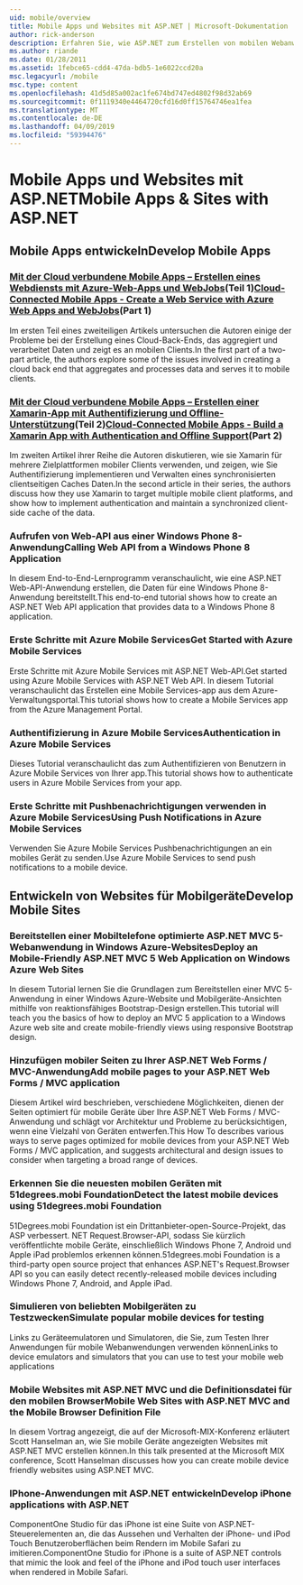 ```yaml
---
uid: mobile/overview
title: Mobile Apps und Websites mit ASP.NET | Microsoft-Dokumentation
author: rick-anderson
description: Erfahren Sie, wie ASP.NET zum Erstellen von mobilen Webanwendungen erleichtert
ms.author: riande
ms.date: 01/28/2011
ms.assetid: 1febce65-cdd4-47da-bdb5-1e6022ccd20a
msc.legacyurl: /mobile
msc.type: content
ms.openlocfilehash: 41d5d85a002ac1fe674bd747ed4802f98d32ab69
ms.sourcegitcommit: 0f1119340e4464720cfd16d0ff15764746ea1fea
ms.translationtype: MT
ms.contentlocale: de-DE
ms.lasthandoff: 04/09/2019
ms.locfileid: "59394476"
---
```

# <a name="mobile-apps--sites-with-aspnet"></a><span data-ttu-id="69b3a-103">Mobile Apps und Websites mit ASP.NET</span><span class="sxs-lookup"><span data-stu-id="69b3a-103">Mobile Apps & Sites with ASP.NET</span></span>

## <a name="develop-mobile-apps"></a><span data-ttu-id="69b3a-104">Mobile Apps entwickeln</span><span class="sxs-lookup"><span data-stu-id="69b3a-104">Develop Mobile Apps</span></span>


### <a name="cloud-connected-mobile-apps---create-a-web-service-with-azure-web-apps-and-webjobshttpsmsdnmicrosoftcommagazinemt185572part-1"></a><span data-ttu-id="69b3a-105">[Mit der Cloud verbundene Mobile Apps – Erstellen eines Webdiensts mit Azure-Web-Apps und WebJobs](https://msdn.microsoft.com/magazine/mt185572)(Teil 1)</span><span class="sxs-lookup"><span data-stu-id="69b3a-105">[Cloud-Connected Mobile Apps - Create a Web Service with Azure Web Apps and WebJobs](https://msdn.microsoft.com/magazine/mt185572)(Part 1)</span></span>

<span data-ttu-id="69b3a-106">Im ersten Teil eines zweiteiligen Artikels untersuchen die Autoren einige der Probleme bei der Erstellung eines Cloud-Back-Ends, das aggregiert und verarbeitet Daten und zeigt es an mobilen Clients.</span><span class="sxs-lookup"><span data-stu-id="69b3a-106">In the first part of a two-part article, the authors explore some of the issues involved in creating a cloud back end that aggregates and processes data and serves it to mobile clients.</span></span>


### <a name="cloud-connected-mobile-apps---build-a-xamarin-app-with-authentication-and-offline-supporthttpsmsdnmicrosoftcommagazinemt422581aspxpart-2"></a><span data-ttu-id="69b3a-107">[Mit der Cloud verbundene Mobile Apps – Erstellen einer Xamarin-App mit Authentifizierung und Offline-Unterstützung](https://msdn.microsoft.com/magazine/mt422581.aspx)(Teil 2)</span><span class="sxs-lookup"><span data-stu-id="69b3a-107">[Cloud-Connected Mobile Apps - Build a Xamarin App with Authentication and Offline Support](https://msdn.microsoft.com/magazine/mt422581.aspx)(Part 2)</span></span>

<span data-ttu-id="69b3a-108">Im zweiten Artikel ihrer Reihe die Autoren diskutieren, wie sie Xamarin für mehrere Zielplattformen mobiler Clients verwenden, und zeigen, wie Sie Authentifizierung implementieren und Verwalten eines synchronisierten clientseitigen Caches Daten.</span><span class="sxs-lookup"><span data-stu-id="69b3a-108">In the second article in their series, the authors discuss how they use Xamarin to target multiple mobile client platforms, and show how to implement authentication and maintain a synchronized client-side cache of the data.</span></span>


### [<a name="calling-web-api-from-a-windows-phone-8-application"></a><span data-ttu-id="69b3a-109">Aufrufen von Web-API aus einer Windows Phone 8-Anwendung</span><span class="sxs-lookup"><span data-stu-id="69b3a-109">Calling Web API from a Windows Phone 8 Application</span></span>](../web-api/overview/mobile-clients/calling-web-api-from-a-windows-phone-8-application.md)

<span data-ttu-id="69b3a-110">In diesem End-to-End-Lernprogramm veranschaulicht, wie eine ASP.NET Web-API-Anwendung erstellen, die Daten für eine Windows Phone 8-Anwendung bereitstellt.</span><span class="sxs-lookup"><span data-stu-id="69b3a-110">This end-to-end tutorial shows how to create an ASP.NET Web API application that provides data to a Windows Phone 8 application.</span></span>


### [<a name="get-started-with-azure-mobile-services"></a><span data-ttu-id="69b3a-111">Erste Schritte mit Azure Mobile Services</span><span class="sxs-lookup"><span data-stu-id="69b3a-111">Get Started with Azure Mobile Services</span></span>](https://azure.microsoft.com/documentation/articles/mobile-services-dotnet-backend-windows-store-dotnet-get-started?WT.mc_id=zumo_aspnet)

<span data-ttu-id="69b3a-112">Erste Schritte mit Azure Mobile Services mit ASP.NET Web-API.</span><span class="sxs-lookup"><span data-stu-id="69b3a-112">Get started using Azure Mobile Services with ASP.NET Web API.</span></span> <span data-ttu-id="69b3a-113">In diesem Tutorial veranschaulicht das Erstellen eine Mobile Services-app aus dem Azure-Verwaltungsportal.</span><span class="sxs-lookup"><span data-stu-id="69b3a-113">This tutorial shows how to create a Mobile Services app from the Azure Management Portal.</span></span>


### [<a name="authentication-in-azure-mobile-services"></a><span data-ttu-id="69b3a-114">Authentifizierung in Azure Mobile Services</span><span class="sxs-lookup"><span data-stu-id="69b3a-114">Authentication in Azure Mobile Services</span></span>](https://azure.microsoft.com/documentation/articles/mobile-services-dotnet-backend-windows-store-dotnet-get-started-users/?WT.mc_id=zumo_aspnet)

<span data-ttu-id="69b3a-115">Dieses Tutorial veranschaulicht das zum Authentifizieren von Benutzern in Azure Mobile Services von Ihrer app.</span><span class="sxs-lookup"><span data-stu-id="69b3a-115">This tutorial shows how to authenticate users in Azure Mobile Services from your app.</span></span>


### [<a name="using-push-notifications-in-azure-mobile-services"></a><span data-ttu-id="69b3a-116">Erste Schritte mit Pushbenachrichtigungen verwenden in Azure Mobile Services</span><span class="sxs-lookup"><span data-stu-id="69b3a-116">Using Push Notifications in Azure Mobile Services</span></span>](https://azure.microsoft.com/documentation/articles/mobile-services-dotnet-backend-windows-store-dotnet-get-started-push/?WT.mc_id=zumo_aspnet)

<span data-ttu-id="69b3a-117">Verwenden Sie Azure Mobile Services Pushbenachrichtigungen an ein mobiles Gerät zu senden.</span><span class="sxs-lookup"><span data-stu-id="69b3a-117">Use Azure Mobile Services to send push notifications to a mobile device.</span></span>


## <a name="develop-mobile-sites"></a><span data-ttu-id="69b3a-118">Entwickeln von Websites für Mobilgeräte</span><span class="sxs-lookup"><span data-stu-id="69b3a-118">Develop Mobile Sites</span></span>


### [<a name="deploy-an-mobile-friendly-aspnet-mvc-5-web-application-on-windows-azure-web-sites"></a><span data-ttu-id="69b3a-119">Bereitstellen einer Mobiltelefone optimierte ASP.NET MVC 5-Webanwendung in Windows Azure-Websites</span><span class="sxs-lookup"><span data-stu-id="69b3a-119">Deploy an Mobile-Friendly ASP.NET MVC 5 Web Application on Windows Azure Web Sites</span></span>](https://docs.microsoft.com/azure/app-service-web/web-sites-dotnet-deploy-aspnet-mvc-mobile-app)

<span data-ttu-id="69b3a-120">In diesem Tutorial lernen Sie die Grundlagen zum Bereitstellen einer MVC 5-Anwendung in einer Windows Azure-Website und Mobilgeräte-Ansichten mithilfe von reaktionsfähiges Bootstrap-Design erstellen.</span><span class="sxs-lookup"><span data-stu-id="69b3a-120">This tutorial will teach you the basics of how to deploy an MVC 5 application to a Windows Azure web site and create mobile-friendly views using responsive Bootstrap design.</span></span>


### [<a name="add-mobile-pages-to-your-aspnet-web-forms--mvc-application"></a><span data-ttu-id="69b3a-121">Hinzufügen mobiler Seiten zu Ihrer ASP.NET Web Forms / MVC-Anwendung</span><span class="sxs-lookup"><span data-stu-id="69b3a-121">Add mobile pages to your ASP.NET Web Forms / MVC application</span></span>](../whitepapers/add-mobile-pages-to-your-aspnet-web-forms-mvc-application.md)

<span data-ttu-id="69b3a-122">Diesem Artikel wird beschrieben, verschiedene Möglichkeiten, dienen der Seiten optimiert für mobile Geräte über Ihre ASP.NET Web Forms / MVC-Anwendung und schlägt vor Architektur und Probleme zu berücksichtigen, wenn eine Vielzahl von Geräten entwerfen.</span><span class="sxs-lookup"><span data-stu-id="69b3a-122">This How To describes various ways to serve pages optimized for mobile devices from your ASP.NET Web Forms / MVC application, and suggests architectural and design issues to consider when targeting a broad range of devices.</span></span>


### [<a name="detect-the-latest-mobile-devices-using-51degreesmobi-foundation"></a><span data-ttu-id="69b3a-123">Erkennen Sie die neuesten mobilen Geräten mit 51degrees.mobi Foundation</span><span class="sxs-lookup"><span data-stu-id="69b3a-123">Detect the latest mobile devices using 51degrees.mobi Foundation</span></span>](https://github.com/51Degrees/dotNET-Device-Detection)

<span data-ttu-id="69b3a-124">51Degrees.mobi Foundation ist ein Drittanbieter-open-Source-Projekt, das ASP verbessert. NET Request.Browser-API, sodass Sie kürzlich veröffentlichte mobile Geräte, einschließlich Windows Phone 7, Android und Apple iPad problemlos erkennen können.</span><span class="sxs-lookup"><span data-stu-id="69b3a-124">51degrees.mobi Foundation is a third-party open source project that enhances ASP.NET's Request.Browser API so you can easily detect recently-released mobile devices including Windows Phone 7, Android, and Apple iPad.</span></span>


### [<a name="simulate-popular-mobile-devices-for-testing"></a><span data-ttu-id="69b3a-125">Simulieren von beliebten Mobilgeräten zu Testzwecken</span><span class="sxs-lookup"><span data-stu-id="69b3a-125">Simulate popular mobile devices for testing</span></span>](device-simulators.md)

<span data-ttu-id="69b3a-126">Links zu Geräteemulatoren und Simulatoren, die Sie, zum Testen Ihrer Anwendungen für mobile Webanwendungen verwenden können</span><span class="sxs-lookup"><span data-stu-id="69b3a-126">Links to device emulators and simulators that you can use to test your mobile web applications</span></span>


### [<a name="mobile-web-sites-with-aspnet-mvc-and-the-mobile-browser-definition-file"></a><span data-ttu-id="69b3a-127">Mobile Websites mit ASP.NET MVC und die Definitionsdatei für den mobilen Browser</span><span class="sxs-lookup"><span data-stu-id="69b3a-127">Mobile Web Sites with ASP.NET MVC and the Mobile Browser Definition File</span></span>](http://www.hanselman.com/blog/MixMobileWebSitesWithASPNETMVCAndTheMobileBrowserDefinitionFile.aspx)

<span data-ttu-id="69b3a-128">In diesem Vortrag angezeigt, die auf der Microsoft-MIX-Konferenz erläutert Scott Hanselman an, wie Sie mobile Geräte angezeigten Websites mit ASP.NET MVC erstellen können.</span><span class="sxs-lookup"><span data-stu-id="69b3a-128">In this talk presented at the Microsoft MIX conference, Scott Hanselman discusses how you can create mobile device friendly websites using ASP.NET MVC.</span></span>


### [<a name="develop-iphone-applications-with-aspnet"></a><span data-ttu-id="69b3a-129">IPhone-Anwendungen mit ASP.NET entwickeln</span><span class="sxs-lookup"><span data-stu-id="69b3a-129">Develop iPhone applications with ASP.NET</span></span>](http://labs.componentone.com/iPhone/)

<span data-ttu-id="69b3a-130">ComponentOne Studio für das iPhone ist eine Suite von ASP.NET-Steuerelementen an, die das Aussehen und Verhalten der iPhone- und iPod Touch Benutzeroberflächen beim Rendern im Mobile Safari zu imitieren.</span><span class="sxs-lookup"><span data-stu-id="69b3a-130">ComponentOne Studio for iPhone is a suite of ASP.NET controls that mimic the look and feel of the iPhone and iPod touch user interfaces when rendered in Mobile Safari.</span></span>
